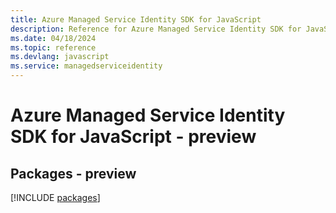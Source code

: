 ```yaml
---
title: Azure Managed Service Identity SDK for JavaScript
description: Reference for Azure Managed Service Identity SDK for JavaScript
ms.date: 04/18/2024
ms.topic: reference
ms.devlang: javascript
ms.service: managedserviceidentity
---
```

# Azure Managed Service Identity SDK for JavaScript - preview
## Packages - preview
[!INCLUDE [packages](managed-service-identity-index.md)]